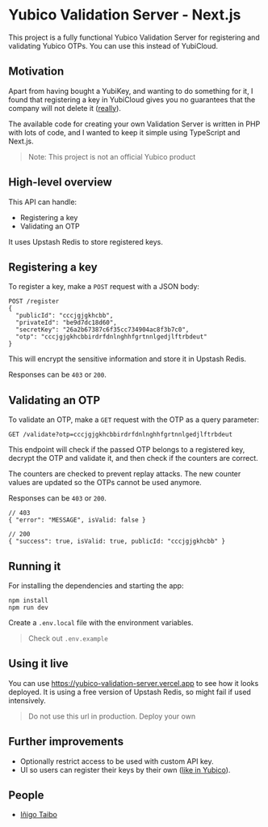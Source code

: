 # Yubico Validation Server - Next.js
This project is a fully functional Yubico Validation Server for
registering and validating Yubico OTPs. You can use this instead of
YubiCloud.

## Motivation
Apart from having bought a YubiKey, and wanting to do something for
it, I found that registering a key in YubiCloud gives you no guarantees
that the company will not delete it ([really](https://upload.yubico.com/)).

The available code for creating your own Validation Server is written in
PHP with lots of code, and I wanted to keep it simple using TypeScript and Next.js.

> Note: This project is not an official Yubico product

## High-level overview
This API can handle:
- Registering a key
- Validating an OTP

It uses Upstash Redis to store registered keys.

## Registering a key
To register a key, make a `POST` request with a JSON body:

```
POST /register
{
  "publicId": "cccjgjgkhcbb",
  "privateId": "be9d7dc18d60",
  "secretKey": "26a2b67387c6f35cc734904ac8f3b7c0",
  "otp": "cccjgjgkhcbbirdrfdnlnghhfgrtnnlgedjlftrbdeut"
}
```

This will encrypt the sensitive information and store it in Upstash
Redis.

Responses can be `403` or `200`.

## Validating an OTP
To validate an OTP, make a `GET` request with the OTP as a query parameter:

```
GET /validate?otp=cccjgjgkhcbbirdrfdnlnghhfgrtnnlgedjlftrbdeut
```

This endpoint will check if the passed OTP belongs to a registered
key, decrypt the OTP and validate it, and then check if the counters are correct.

The counters are checked to prevent replay attacks. The new counter values
are updated so the OTPs cannot be used anymore.

Responses can be `403` or `200`.

```
// 403
{ "error": "MESSAGE", isValid: false }

// 200
{ "success": true, isValid: true, publicId: "cccjgjgkhcbb" }
```

## Running it
For installing the dependencies and starting the app:

```
npm install
npm run dev
```

Create a `.env.local` file with the environment variables.

> Check out `.env.example`

## Using it live
You can use https://yubico-validation-server.vercel.app to see how it
looks deployed. It is using a free version of Upstash Redis, so might
fail if used intensively.

> Do not use this url in production. Deploy your own

## Further improvements
- Optionally restrict access to be used with custom API key.
- UI so users can register their keys by their own ([like in Yubico](https://upload.yubico.com/)).

## People
- [Iñigo Taibo](https://itaibo.com/)
